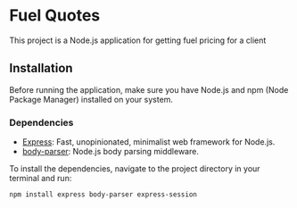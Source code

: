 # Fuel Quotes

This project is a Node.js application for getting fuel pricing for a client

## Installation

Before running the application, make sure you have Node.js and npm (Node Package Manager) installed on your system.

### Dependencies

- [Express](https://expressjs.com/): Fast, unopinionated, minimalist web framework for Node.js.
- [body-parser](https://www.npmjs.com/package/body-parser): Node.js body parsing middleware.

To install the dependencies, navigate to the project directory in your terminal and run:

```bash
npm install express body-parser express-session
```

